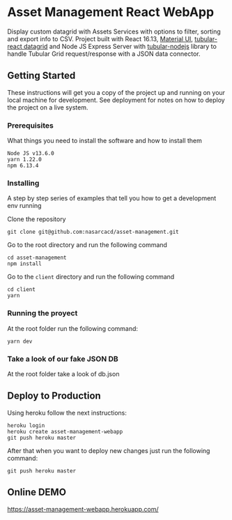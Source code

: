 # Asset Management React WebApp

Display custom datagrid with Assets Services with options to filter, sorting and export info to CSV. Project built with React 16.13, [Material UI](https://material-ui.com/), [tubular-react datagrid](https://github.com/unosquare/tubular-react) and Node JS Express Server with [tubular-nodejs](https://github.com/unosquare/tubular-nodejs) library to handle Tubular Grid request/response with a JSON data connector.

## Getting Started

These instructions will get you a copy of the project up and running on your local machine for development. See deployment for notes on how to deploy the project on a live system.

### Prerequisites

What things you need to install the software and how to install them

```
Node JS v13.6.0
yarn 1.22.0
npm 6.13.4
```

### Installing

A step by step series of examples that tell you how to get a development env running

Clone the repository

```
git clone git@github.com:nasarcacd/asset-management.git
```

Go to the root directory and run the following command

```
cd asset-management
npm install
```

Go to the `client` directory and run the following command

```
cd client
yarn
```

### Running the proyect

At the root folder run the following command:

```
yarn dev
```

### Take a look of our fake JSON DB

At the root folder take a look of db.json 

## Deploy to Production

Using heroku follow the next instructions:

```
heroku login
heroku create asset-management-webapp
git push heroku master
```

After that when you want to deploy new changes just run the following command:

```
git push heroku master
```

## Online DEMO

https://asset-management-webapp.herokuapp.com/